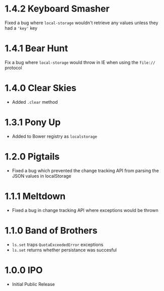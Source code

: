 # 1.4.2 Keyboard Smasher

Fixed a bug where `local-storage` wouldn't retrieve any values unless they had a `'key'` key

# 1.4.1 Bear Hunt

Fix a bug where `local-storage` would throw in IE when using the `file://` protocol

# 1.4.0 Clear Skies

- Added `.clear` method

# 1.3.1 Pony Up

- Added to Bower registry as `localstorage`

# 1.2.0 Pigtails

- Fixed a bug which prevented the change tracking API from parsing the JSON values in localStorage

# 1.1.1 Meltdown

- Fixed a bug in change tracking API where exceptions would be thrown

# 1.1.0 Band of Brothers

- `ls.set` traps `QuotaExceededError` exceptions
- `ls.set` returns whether persistance was succesful

# 1.0.0 IPO

- Initial Public Release
